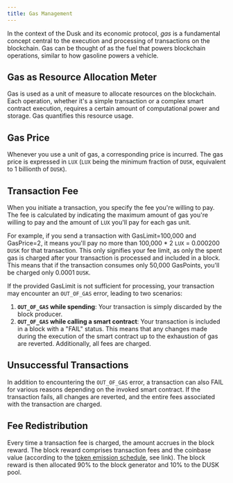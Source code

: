 ```yaml
---
title: Gas Management
---
```


In the context of the Dusk and its economic protocol, _gas_ is a fundamental concept central to the execution and processing of transactions on the blockchain. Gas can be thought of as the fuel that powers blockchain operations, similar to how gasoline powers a vehicle.

## Gas as Resource Allocation Meter
Gas is used as a unit of measure to allocate resources on the blockchain. Each operation, whether it's a simple transaction or a complex smart contract execution, requires a certain amount of computational power and storage. Gas quantifies this resource usage.

## Gas Price
Whenever you use a unit of gas, a corresponding price is incurred. The gas price is expressed in `LUX` (`LUX` being the minimum fraction of `DUSK`, equivalent to 1 billionth of `DUSK`).

## Transaction Fee
When you initiate a transaction, you specify the fee you're willing to pay. The fee is calculated by indicating the maximum amount of gas you're willing to pay and the amount of `LUX` you'll pay for each gas unit.

For example, if you send a transaction with GasLimit=100,000 and GasPrice=2, it means you'll pay no more than 100,000 * 2 `LUX` = 0.000200 `DUSK` for that transaction. This only signifies your fee limit, as only the spent gas is charged after your transaction is processed and included in a block. This means that if the transaction consumes only 50,000 GasPoints, you'll be charged only 0.0001 `DUSK`.

If the provided GasLimit is not sufficient for processing, your transaction may encounter an `OUT_OF_GAS` error, leading to two scenarios:
1. **`OUT_OF_GAS` while spending**: Your transaction is simply discarded by the block producer.
2. **`OUT_OF_GAS` while calling a smart contract**: Your transaction is included in a block with a "FAIL" status. This means that any changes made during the execution of the smart contract up to the exhaustion of gas are reverted. Additionally, all fees are charged.

## Unsuccessful Transactions
In addition to encountering the `OUT_OF_GAS` error, a transaction can also FAIL for various reasons depending on the invoked smart contract. If the transaction fails, all changes are reverted, and the entire fees associated with the transaction are charged.

## Fee Redistribution
Every time a transaction fee is charged, the amount accrues in the block reward. The block reward comprises transaction fees and the coinbase value (according to the [token emission schedule](./tokenomics#token-emission-schedule), see link). The block reward is then allocated 90% to the block generator and 10% to the DUSK pool.
